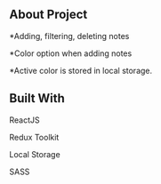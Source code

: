 ## About Project
*Adding, filtering, deleting notes

*Color option when adding notes

*Active color is stored in local storage.

## Built With

ReactJS

Redux Toolkit

Local Storage

SASS




